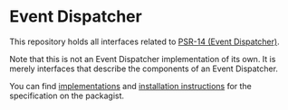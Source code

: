 # Event Dispatcher

This repository holds all interfaces related to [PSR-14 (Event Dispatcher)][psr-url].

Note that this is not an Event Dispatcher implementation of its own. It is merely interfaces that describe the components of an Event Dispatcher.

You can find [implementations][implementation-url] and [installation instructions][package-url] for the specification on the packagist.

[psr-url]: https://www.php-fig.org/psr/psr-14/
[package-url]: https://packagist.org/packages/psr/event-dispatcher
[implementation-url]: https://packagist.org/providers/psr/event-dispatcher-implementation
